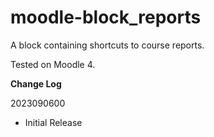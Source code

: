 # moodle-block_reports

A block containing shortcuts to course reports.

Tested on Moodle 4.

**Change Log**

2023090600
- Initial Release